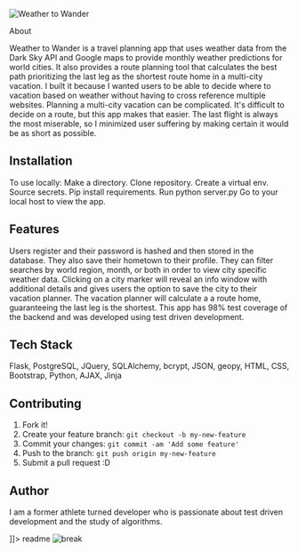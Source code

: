 ![Weather to Wander](markdown/background-header.png "Weather to Wander")

<snippet>
  <content><![CDATA[

## About
Weather to Wander is a travel planning app that uses weather data from the
Dark Sky API and Google maps to provide monthly weather predictions for world 
cities. It also provides a route planning tool that calculates the best path
prioritizing the last leg as the shortest route home in a multi-city vacation. I
built it because I wanted users to be able to decide where to vacation based on
weather without having to cross reference multiple websites. Planning a multi-city
vacation can be complicated. It's difficult to decide on a route, but this app
makes that easier. The last flight is always the most miserable, so I minimized 
user suffering by making certain it would be as short as possible.

## Installation
To use locally:
Make a directory.
Clone repository.
Create a virtual env.
Source secrets.
Pip install requirements.
Run python server.py
Go to your local host to view the app.

## Features
Users register and their password is hashed and then stored in the database. They
also save their hometown to their profile. They can filter searches by world
region, month, or both in order to view city specific weather data. Clicking
on a city marker will reveal an info window with additional details and gives
users the option to save the city to their vacation planner. The vacation planner
will calculate a a route home, guaranteeing the last leg is the shortest. This
app has 98% test coverage of the backend and was developed using test driven
development.

## Tech Stack
Flask, PostgreSQL, JQuery, SQLAlchemy, bcrypt, JSON, geopy, HTML, CSS, 
Bootstrap, Python, AJAX, Jinja

## Contributing
1. Fork it!
2. Create your feature branch: `git checkout -b my-new-feature`
3. Commit your changes: `git commit -am 'Add some feature'`
4. Push to the branch: `git push origin my-new-feature`
5. Submit a pull request :D

## Author
I am a former athlete turned developer who is passionate about test driven 
development and the study of algorithms.

]]></content>
  <tabTrigger>readme</tabTrigger>
</snippet>
![break](markdown/background-line.png "line break")